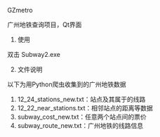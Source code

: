 GZmetro

广州地铁查询项目，Qt界面



1. 使用

双击 Subway2.exe



2. 文件说明

以下为用Python爬虫收集到的广州地铁数据

1. 12_24_stations_new.txt：站点及其属于的线路
2. 12_22_near_stations.txt：相邻站点的距离等数据
3. subway_cost_new.txt：任意两个站点间的票价
4. subway_route_new.txt：广州地铁的线路信息
